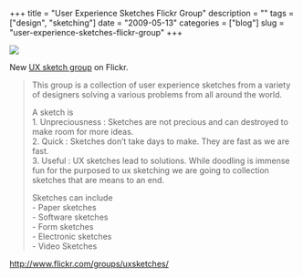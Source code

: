 +++
title = "User Experience Sketches Flickr Group"
description = ""
tags = ["design", "sketching"]
date = "2009-05-13"
categories = ["blog"]
slug = "user-experience-sketches-flickr-group"
+++



  <div class="notebook-screenshot"><a href="http://www.flickr.com/groups/uxsketches/"><img src="//media.konigi.com/bluga/wt4a0ab3bf6238e_0.jpg"/></a></div><p>New <a href="http://www.flickr.com/groups/uxsketches/">UX sketch group</a> on Flickr. </p>
<blockquote><p>This group is a collection of user experience sketches from a variety of designers solving a various problems from all around the world.</p>
<p>A sketch is<br />
1. Unpreciousness : Sketches are not precious and can destroyed to make room for more ideas.<br />
2. Quick : Sketches don’t take days to make. They are fast as we are fast.<br />
3. Useful : UX sketches lead to solutions. While doodling is immense fun for the purposed to ux sketching we are going to collection sketches that are means to an end.</p>
<p>Sketches can include<br />
- Paper sketches<br />
- Software sketches<br />
- Form sketches<br />
- Electronic sketches<br />
- Video Sketches
</p></blockquote>
    
  <a href="http://www.flickr.com/groups/uxsketches/">http://www.flickr.com/groups/uxsketches/</a>
